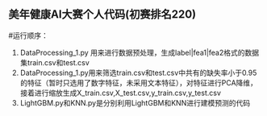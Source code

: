 ## 美年健康AI大赛个人代码(初赛排名220)

#运行顺序：
1. DataProcessing_1.py 用来进行数据预处理，生成label|fea1|fea2格式的数据集train.csv和test.csv
2. DataProcessing_1.py用来筛选train.csv和test.csv中共有的缺失率小于0.95的特征（暂时只选用了数字特征，未采用文本特征），对特征进行PCA降维，接着进行缩放生成X_train.csv,X_test.csv,y_train.csv,y_test.csv
3. LightGBM.py和KNN.py是分别利用LightGBM和KNN进行建模预测的代码